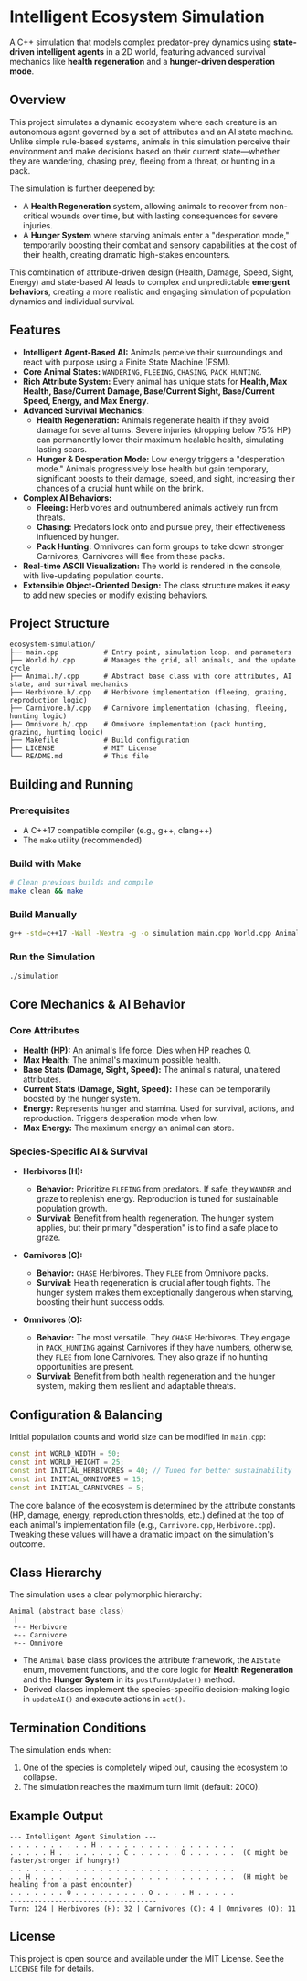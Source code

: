# Intelligent Ecosystem Simulation

A C++ simulation that models complex predator-prey dynamics using **state-driven intelligent agents** in a 2D world, featuring advanced survival mechanics like **health regeneration** and a **hunger-driven desperation mode**.

## Overview

This project simulates a dynamic ecosystem where each creature is an autonomous agent governed by a set of attributes and an AI state machine. Unlike simple rule-based systems, animals in this simulation perceive their environment and make decisions based on their current state—whether they are wandering, chasing prey, fleeing from a threat, or hunting in a pack.

The simulation is further deepened by:
-   A **Health Regeneration** system, allowing animals to recover from non-critical wounds over time, but with lasting consequences for severe injuries.
-   A **Hunger System** where starving animals enter a "desperation mode," temporarily boosting their combat and sensory capabilities at the cost of their health, creating dramatic high-stakes encounters.

This combination of attribute-driven design (Health, Damage, Speed, Sight, Energy) and state-based AI leads to complex and unpredictable **emergent behaviors**, creating a more realistic and engaging simulation of population dynamics and individual survival.

## Features

-   **Intelligent Agent-Based AI:** Animals perceive their surroundings and react with purpose using a Finite State Machine (FSM).
-   **Core Animal States:** `WANDERING`, `FLEEING`, `CHASING`, `PACK_HUNTING`.
-   **Rich Attribute System:** Every animal has unique stats for **Health, Max Health, Base/Current Damage, Base/Current Sight, Base/Current Speed, Energy, and Max Energy**.
-   **Advanced Survival Mechanics:**
    -   **Health Regeneration:** Animals regenerate health if they avoid damage for several turns. Severe injuries (dropping below 75% HP) can permanently lower their maximum healable health, simulating lasting scars.
    -   **Hunger & Desperation Mode:** Low energy triggers a "desperation mode." Animals progressively lose health but gain temporary, significant boosts to their damage, speed, and sight, increasing their chances of a crucial hunt while on the brink.
-   **Complex AI Behaviors:**
    -   **Fleeing:** Herbivores and outnumbered animals actively run from threats.
    -   **Chasing:** Predators lock onto and pursue prey, their effectiveness influenced by hunger.
    -   **Pack Hunting:** Omnivores can form groups to take down stronger Carnivores; Carnivores will flee from these packs.
-   **Real-time ASCII Visualization:** The world is rendered in the console, with live-updating population counts.
-   **Extensible Object-Oriented Design:** The class structure makes it easy to add new species or modify existing behaviors.

## Project Structure

```
ecosystem-simulation/
├── main.cpp           # Entry point, simulation loop, and parameters
├── World.h/.cpp       # Manages the grid, all animals, and the update cycle
├── Animal.h/.cpp      # Abstract base class with core attributes, AI state, and survival mechanics
├── Herbivore.h/.cpp   # Herbivore implementation (fleeing, grazing, reproduction logic)
├── Carnivore.h/.cpp   # Carnivore implementation (chasing, fleeing, hunting logic)
├── Omnivore.h/.cpp    # Omnivore implementation (pack hunting, grazing, hunting logic)
├── Makefile           # Build configuration
├── LICENSE            # MIT License
└── README.md          # This file
```

## Building and Running

### Prerequisites
-   A C++17 compatible compiler (e.g., g++, clang++)
-   The `make` utility (recommended)

### Build with Make
```bash
# Clean previous builds and compile
make clean && make
```

### Build Manually
```bash
g++ -std=c++17 -Wall -Wextra -g -o simulation main.cpp World.cpp Animal.cpp Herbivore.cpp Carnivore.cpp Omnivore.cpp
```

### Run the Simulation
```bash
./simulation
```

## Core Mechanics & AI Behavior

### Core Attributes
-   **Health (HP):** An animal's life force. Dies when HP reaches 0.
-   **Max Health:** The animal's maximum possible health.
-   **Base Stats (Damage, Sight, Speed):** The animal's natural, unaltered attributes.
-   **Current Stats (Damage, Sight, Speed):** These can be temporarily boosted by the hunger system.
-   **Energy:** Represents hunger and stamina. Used for survival, actions, and reproduction. Triggers desperation mode when low.
-   **Max Energy:** The maximum energy an animal can store.

### Species-Specific AI & Survival

-   **Herbivores (H):**
    -   **Behavior:** Prioritize `FLEEING` from predators. If safe, they `WANDER` and graze to replenish energy. Reproduction is tuned for sustainable population growth.
    -   **Survival:** Benefit from health regeneration. The hunger system applies, but their primary "desperation" is to find a safe place to graze.

-   **Carnivores (C):**
    -   **Behavior:** `CHASE` Herbivores. They `FLEE` from Omnivore packs.
    -   **Survival:** Health regeneration is crucial after tough fights. The hunger system makes them exceptionally dangerous when starving, boosting their hunt success odds.

-   **Omnivores (O):**
    -   **Behavior:** The most versatile. They `CHASE` Herbivores. They engage in `PACK_HUNTING` against Carnivores if they have numbers, otherwise, they `FLEE` from lone Carnivores. They also graze if no hunting opportunities are present.
    -   **Survival:** Benefit from both health regeneration and the hunger system, making them resilient and adaptable threats.

## Configuration & Balancing

Initial population counts and world size can be modified in `main.cpp`:
```cpp
const int WORLD_WIDTH = 50;
const int WORLD_HEIGHT = 25;
const int INITIAL_HERBIVORES = 40; // Tuned for better sustainability
const int INITIAL_OMNIVORES = 15;
const int INITIAL_CARNIVORES = 5;
```
The core balance of the ecosystem is determined by the attribute constants (HP, damage, energy, reproduction thresholds, etc.) defined at the top of each animal's implementation file (e.g., `Carnivore.cpp`, `Herbivore.cpp`). Tweaking these values will have a dramatic impact on the simulation's outcome.

## Class Hierarchy

The simulation uses a clear polymorphic hierarchy:
```
Animal (abstract base class)
 |
 +-- Herbivore
 +-- Carnivore
 +-- Omnivore
```
-   The `Animal` base class provides the attribute framework, the `AIState` enum, movement functions, and the core logic for **Health Regeneration** and the **Hunger System** in its `postTurnUpdate()` method.
-   Derived classes implement the species-specific decision-making logic in `updateAI()` and execute actions in `act()`.

## Termination Conditions

The simulation ends when:
1.  One of the species is completely wiped out, causing the ecosystem to collapse.
2.  The simulation reaches the maximum turn limit (default: 2000).

## Example Output

```
--- Intelligent Agent Simulation ---
. . . . . . . . . . H . . . . . . . . . . . . . . . . .
. . . . . H . . . . . . . . C . . . . . . O . . . . . .  (C might be faster/stronger if hungry!)
. . . . . . . . . . . . . . . . . . . . . . . . . . . .
. . H . . . . . . . . . . . . . . . . . . . . . . . . .  (H might be healing from a past encounter)
. . . . . . . O . . . . . . . . . O . . . . H . . . . .
------------------------------------
Turn: 124 | Herbivores (H): 32 | Carnivores (C): 4 | Omnivores (O): 11
```

## License

This project is open source and available under the MIT License. See the `LICENSE` file for details.
